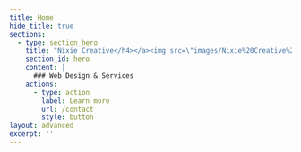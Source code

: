 ```yaml
---
title: Home
hide_title: true
sections:
  - type: section_hero
    title: "Nixie Creative</h4></a><img src=\"images/Nixie%20Creative%20Logo%20Image%20300.png\" alt=\"Purple hexagon logo with angled pink, blue, white and purple triangles inside\"\_style=\"text-align:right;\"></a>"
    section_id: hero
    content: |
      ### Web Design & Services 
    actions:
      - type: action
        label: Learn more
        url: /contact
        style: button
layout: advanced
excerpt: ''
---
```


